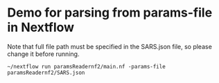 # Demo for parsing from params-file in Nextflow

Note that full file path must be specified in the SARS.json file, so please change it before running.

```
~/nextflow run paramsReadernf2/main.nf -params-file paramsReadernf2/SARS.json 
```
